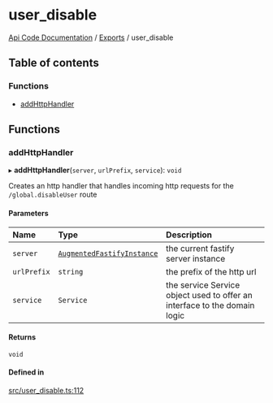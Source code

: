 # user\_disable
 
[Api Code Documentation](../README.md) / [Exports](../modules.md) / user\_disable

## Table of contents

### Functions

- [addHttpHandler](user_disable.md#addhttphandler)

## Functions

### addHttpHandler

▸ **addHttpHandler**(`server`, `urlPrefix`, `service`): `void`

Creates an http handler that handles incoming http requests for the `/global.disableUser` route

#### Parameters

| Name | Type | Description |
| :------ | :------ | :------ |
| `server` | [`AugmentedFastifyInstance`](../interfaces/types.AugmentedFastifyInstance.md) | the current fastify server instance |
| `urlPrefix` | `string` | the prefix of the http url |
| `service` | `Service` | the service Service object used to offer an interface to the domain logic |

#### Returns

`void`

#### Defined in

[src/user_disable.ts:112](https://github.com/openkfw/TruBudget/blob/965031f/api/src/user_disable.ts#L112)
